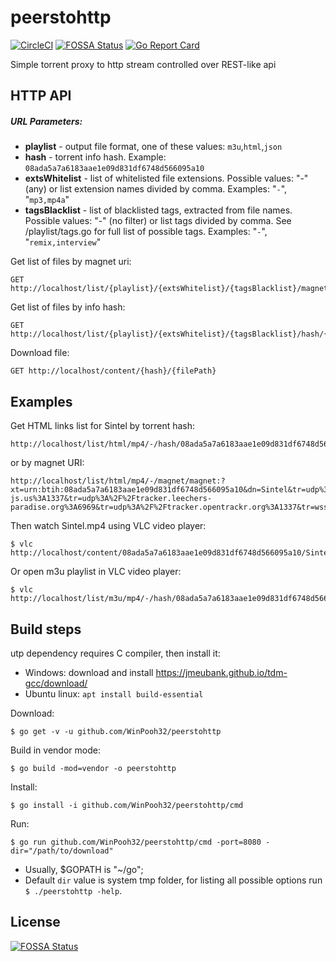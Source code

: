 # peerstohttp
[![CircleCI](https://circleci.com/gh/WinPooh32/peerstohttp.svg?style=svg)](https://circleci.com/gh/WinPooh32/peerstohttp) [![FOSSA Status](https://app.fossa.io/api/projects/git%2Bgithub.com%2FWinPooh32%2Fpeerstohttp.svg?type=shield)](https://app.fossa.io/projects/git%2Bgithub.com%2FWinPooh32%2Fpeerstohttp?ref=badge_shield)
[![Go Report Card](https://goreportcard.com/badge/github.com/WinPooh32/peerstohttp)](https://goreportcard.com/report/github.com/WinPooh32/peerstohttp)

Simple torrent proxy to http stream controlled over REST-like api

## HTTP API
##### URL Parameters:
* **playlist** - output file format, one of these values: `m3u`,`html`,`json`
* **hash** - torrent info hash. Example: `08ada5a7a6183aae1e09d831df6748d566095a10`
* **extsWhitelist** - list of whitelisted file extensions. Possible values: "-" (any) or list extension names divided by comma. Examples: "`-`", "`mp3,mp4a`"
* **tagsBlacklist** - list of blacklisted tags, extracted from file names. Possible values: "-" (no filter) or list tags divided by comma. See /playlist/tags.go for full list of possible tags. Examples: "`-`", "`remix,interview`"

Get list of files by magnet uri:
```
GET http://localhost/list/{playlist}/{extsWhitelist}/{tagsBlacklist}/magnet/{magnetURI}
```

Get list of files by info hash:
```
GET http://localhost/list/{playlist}/{extsWhitelist}/{tagsBlacklist}/hash/{hash}
```

Download file:
```
GET http://localhost/content/{hash}/{filePath}
```

## Examples
Get HTML links list for Sintel by torrent hash:
```
http://localhost/list/html/mp4/-/hash/08ada5a7a6183aae1e09d831df6748d566095a10
```

or by magnet URI:
```
http://localhost/list/html/mp4/-/magnet/magnet:?xt=urn:btih:08ada5a7a6183aae1e09d831df6748d566095a10&dn=Sintel&tr=udp%3A%2F%2Fexplodie.org%3A6969&tr=udp%3A%2F%2Ftracker.coppersurfer.tk%3A6969&tr=udp%3A%2F%2Ftracker.empire-js.us%3A1337&tr=udp%3A%2F%2Ftracker.leechers-paradise.org%3A6969&tr=udp%3A%2F%2Ftracker.opentrackr.org%3A1337&tr=wss%3A%2F%2Ftracker.btorrent.xyz&tr=wss%3A%2F%2Ftracker.fastcast.nz&tr=wss%3A%2F%2Ftracker.openwebtorrent.com&ws=https%3A%2F%2Fwebtorrent.io%2Ftorrents%2F&xs=https%3A%2F%2Fwebtorrent.io%2Ftorrents%2Fsintel.torrent
```

Then watch Sintel.mp4 using VLC video player:
```
$ vlc http://localhost/content/08ada5a7a6183aae1e09d831df6748d566095a10/Sintel/Sintel.mp4
```

Or open m3u playlist in VLC video player:
```
$ vlc http://localhost/list/m3u/mp4/-/hash/08ada5a7a6183aae1e09d831df6748d566095a10
```

## Build steps
utp dependency requires C compiler, then install it:  
* Windows: download and install https://jmeubank.github.io/tdm-gcc/download/
* Ubuntu linux: `apt install build-essential`

Download:
```
$ go get -v -u github.com/WinPooh32/peerstohttp
```

Build in vendor mode:
```
$ go build -mod=vendor -o peerstohttp
```

Install:
```
$ go install -i github.com/WinPooh32/peerstohttp/cmd
```

Run:
```
$ go run github.com/WinPooh32/peerstohttp/cmd -port=8080 -dir="/path/to/download"
```

* Usually, $GOPATH is "~/go";
* Default `dir` value is system tmp folder, for listing all possible options run `$ ./peerstohttp -help`.

## License
[![FOSSA Status](https://app.fossa.io/api/projects/git%2Bgithub.com%2FWinPooh32%2Fpeerstohttp.svg?type=large)](https://app.fossa.io/projects/git%2Bgithub.com%2FWinPooh32%2Fpeerstohttp?ref=badge_large)
